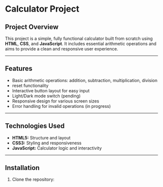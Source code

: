 # Calculator Project

##  Project Overview
This project is a simple, fully functional calculator built from scratch using **HTML**, **CSS**, and **JavaScript**. It includes essential arithmetic operations and aims to provide a clean and responsive user experience.

---

## Features
- Basic arithmetic operations: addition, subtraction, multiplication, division
- reset functionality
- Interactive button layout for easy input
- Light/Dark mode switch (pending)
- Responsive design for various screen sizes
- Error handling for invalid operations (in progress)

---

## Technologies Used
- **HTML5:** Structure and layout
- **CSS3:** Styling and responsiveness
- **JavaScript:** Calculator logic and interactivity

---

## Installation
1. Clone the repository:
   ```bash
